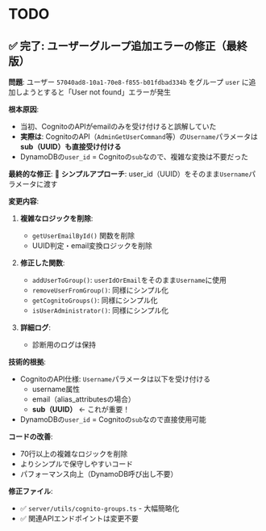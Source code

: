 # TODO

## ✅ 完了: ユーザーグループ追加エラーの修正（最終版）

**問題**: ユーザー `57040ad8-10a1-70e8-f855-b01fdbad334b` をグループ `user` に追加しようとすると「User not found」エラーが発生

**根本原因**: 
- 当初、CognitoのAPIがemailのみを受け付けると誤解していた
- **実際は**: CognitoのAPI（`AdminGetUserCommand`等）の`Username`パラメータは**sub（UUID）も直接受け付ける**
- DynamoDBの`user_id` = Cognitoの`sub`なので、複雑な変換は不要だった

**最終的な修正**:
🎯 **シンプルアプローチ**: user_id（UUID）をそのまま`Username`パラメータに渡す

**変更内容**:
1. **複雑なロジックを削除**:
   - `getUserEmailById()` 関数を削除
   - UUID判定・email変換ロジックを削除
   
2. **修正した関数**:
   - `addUserToGroup()`: `userIdOrEmail`をそのまま`Username`に使用
   - `removeUserFromGroup()`: 同様にシンプル化
   - `getCognitoGroups()`: 同様にシンプル化
   - `isUserAdministrator()`: 同様にシンプル化

3. **詳細ログ**:
   - 診断用のログは保持

**技術的根拠**:
- CognitoのAPI仕様: `Username`パラメータは以下を受け付ける
  - username属性
  - email（alias_attributesの場合）
  - **sub（UUID）** ← これが重要！
- DynamoDBの`user_id` = Cognitoの`sub`なので直接使用可能

**コードの改善**:
- 70行以上の複雑なロジックを削除
- よりシンプルで保守しやすいコード
- パフォーマンス向上（DynamoDB呼び出し不要）

**修正ファイル**:
- ✅ `server/utils/cognito-groups.ts` - 大幅簡略化
- ✅ 関連APIエンドポイントは変更不要
